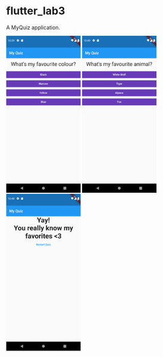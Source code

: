 # flutter_lab3

A MyQuiz application.

<img src="https://github.com/aisyahzck/Flutter_Lab3/blob/master/img/Screenshot_1618310347.png" width="200" height="422"/>  <img src="https://github.com/aisyahzck/Flutter_Lab3/blob/master/img/Screenshot_1618310950.png" width="200" height="422"/>  <img src="https://github.com/aisyahzck/Flutter_Lab3/blob/master/img/Screenshot_1618310941.png" width="200" height="422"/>
